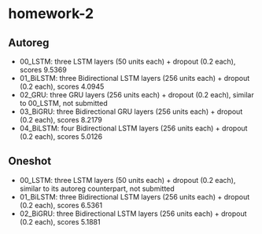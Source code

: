 # homework-2

## Autoreg
- 00_LSTM: three LSTM layers (50 units each) + dropout (0.2 each), scores 9.5369
- 01_BiLSTM: three Bidirectional LSTM layers (256 units each) + dropout (0.2 each), scores 4.0945
- 02_GRU: three GRU layers (256 units each) + dropout (0.2 each), similar to 00_LSTM, not submitted
- 03_BiGRU: three Bidirectional GRU layers (256 units each) + dropout (0.2 each), scores 8.2179
- 04_BiLSTM: four Bidirectional LSTM layers (256 units each) + dropout (0.2 each), scores 5.0126

## Oneshot
- 00_LSTM: three LSTM layers (50 units each) + dropout (0.2 each), similar to its autoreg counterpart, not submitted
- 01_BiLSTM: three Bidirectional LSTM layers (256 units each) + dropout (0.2 each), scores 6.5361
- 02_BiGRU: three Bidirectional LSTM layers (256 units each) + dropout (0.2 each), scores 5.1881
